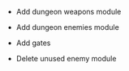 * Add dungeon weapons module
* Add dungeon enemies module

* Add gates

* Delete unused enemy module